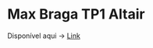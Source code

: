 # Max Braga TP1 Altair

Disponível aqui -> [Link](https://colab.research.google.com/drive/1DCTZKZtaTcSGCN6f-fhuFbzdzffJa_6o#scrollTo=-A5CHmIKpUPu)
